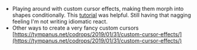 ---
---

- Playing around with custom cursor effects, making them morph into shapes conditionally. This [tutorial](https://www.youtube.com/watch?v=m5oouFzHf7w) was helpful. Still having that nagging feeling I'm not writing idiomatic react.
- Other ways to create a very fancy custom cursors [https://tympanus.net/codrops/2019/01/31/custom-cursor-effects/](https://tympanus.net/codrops/2019/01/31/custom-cursor-effects/)

